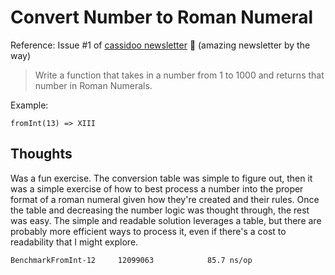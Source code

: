 # Convert Number to Roman Numeral

Reference: Issue #1 of [cassidoo newsletter](https://cassidoo.co/newsletter/) 🎉 (amazing newsletter by the way)

> Write a function that takes in a number from 1 to 1000 and returns that number in Roman Numerals.

Example:

```console
fromInt(13) => XIII
```

## Thoughts

Was a fun exercise. The conversion table was simple to figure out, then it was a simple exercise of how to best process a number into the proper format of a roman numeral given how they're created and their rules. Once the table and decreasing the number logic was thought through, the rest was easy. The simple and readable solution leverages a table, but there are probably more efficient ways to process it, even if there's a cost to readability that I might explore.

```console
BenchmarkFromInt-12    	12099063	        85.7 ns/op
```